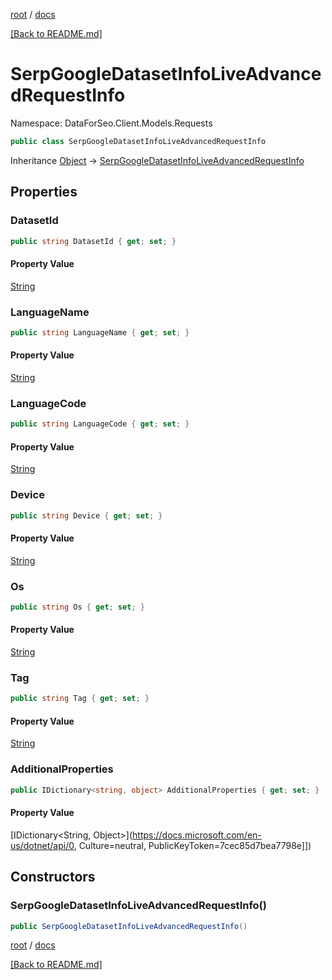 [root](./../ "root") / [docs](./ "docs")

[[Back to README.md]](./../README.md "[Back to README.md]")

# SerpGoogleDatasetInfoLiveAdvancedRequestInfo

Namespace: DataForSeo.Client.Models.Requests

```csharp
public class SerpGoogleDatasetInfoLiveAdvancedRequestInfo
```

Inheritance [Object](https://docs.microsoft.com/en-us/dotnet/api/Object) → [SerpGoogleDatasetInfoLiveAdvancedRequestInfo](./SerpGoogleDatasetInfoLiveAdvancedRequestInfo.md)

## Properties

### **DatasetId**

```csharp
public string DatasetId { get; set; }
```

#### Property Value

[String](https://docs.microsoft.com/en-us/dotnet/api/String)<br>

### **LanguageName**

```csharp
public string LanguageName { get; set; }
```

#### Property Value

[String](https://docs.microsoft.com/en-us/dotnet/api/String)<br>

### **LanguageCode**

```csharp
public string LanguageCode { get; set; }
```

#### Property Value

[String](https://docs.microsoft.com/en-us/dotnet/api/String)<br>

### **Device**

```csharp
public string Device { get; set; }
```

#### Property Value

[String](https://docs.microsoft.com/en-us/dotnet/api/String)<br>

### **Os**

```csharp
public string Os { get; set; }
```

#### Property Value

[String](https://docs.microsoft.com/en-us/dotnet/api/String)<br>

### **Tag**

```csharp
public string Tag { get; set; }
```

#### Property Value

[String](https://docs.microsoft.com/en-us/dotnet/api/String)<br>

### **AdditionalProperties**

```csharp
public IDictionary<string, object> AdditionalProperties { get; set; }
```

#### Property Value

[IDictionary&lt;String, Object&gt;](https://docs.microsoft.com/en-us/dotnet/api/0, Culture=neutral, PublicKeyToken=7cec85d7bea7798e]])<br>

## Constructors

### **SerpGoogleDatasetInfoLiveAdvancedRequestInfo()**

```csharp
public SerpGoogleDatasetInfoLiveAdvancedRequestInfo()
```

[root](./../ "root") / [docs](./ "docs")

[[Back to README.md]](./../README.md "[Back to README.md]")